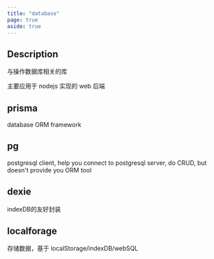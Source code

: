 ```yaml
---
title: "database"
page: true
aside: true
---
```


## Description

与操作数据库相关的库

主要应用于 nodejs 实现的 web 后端

## prisma

database ORM framework

## pg

postgresql client, help you connect to postgresql server, do CRUD, but doesn't provide you ORM tool


## dexie
indexDB的友好封装

## localforage
存储数据，基于 localStorage/indexDB/webSQL

<Giscus />
